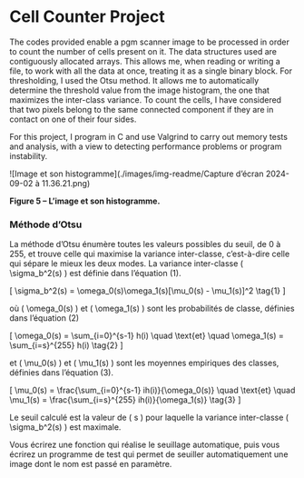 # Cell Counter Project

The codes provided enable a pgm scanner image to be processed in order to count the number of cells present on it.
The data structures used are contiguously allocated arrays. This allows me, when reading or writing a file, to work with all the data at once, treating it as a single binary block. 
For thresholding, I used the Otsu method. It allows me to automatically determine the threshold value from the image histogram, the one that maximizes the inter-class variance.
To count the cells, I have considered that two pixels belong to the same connected component if they are in contact on one of their four sides.

For this project, I program in C and use Valgrind to carry out memory tests and analysis, with a view to detecting
performance problems or program instability.

![Image et son histogramme](./images/img-readme/Capture d’écran 2024-09-02 à 11.36.21.png)

**Figure 5 – L’image et son histogramme.**

### Méthode d’Otsu
La méthode d’Otsu énumère toutes les valeurs possibles du seuil, de 0 à 255, et trouve celle qui maximise la variance inter-classe, c’est-à-dire celle qui sépare le mieux les deux modes. La variance inter-classe \( \sigma_b^2(s) \) est définie dans l’équation (1).

\[
\sigma_b^2(s) = \omega_0(s)\omega_1(s)[\mu_0(s) - \mu_1(s)]^2 \tag{1}
\]

où \( \omega_0(s) \) et \( \omega_1(s) \) sont les probabilités de classe, définies dans l’équation (2)

\[
\omega_0(s) = \sum_{i=0}^{s-1} h(i) \quad \text{et} \quad \omega_1(s) = \sum_{i=s}^{255} h(i) \tag{2}
\]

et \( \mu_0(s) \) et \( \mu_1(s) \) sont les moyennes empiriques des classes, définies dans l’équation (3).

\[
\mu_0(s) = \frac{\sum_{i=0}^{s-1} ih(i)}{\omega_0(s)} \quad \text{et} \quad \mu_1(s) = \frac{\sum_{i=s}^{255} ih(i)}{\omega_1(s)} \tag{3}
\]

Le seuil calculé est la valeur de \( s \) pour laquelle la variance inter-classe \( \sigma_b^2(s) \) est maximale.

Vous écrirez une fonction qui réalise le seuillage automatique, puis vous écrirez un programme de test qui permet de seuiller automatiquement une image dont le nom est passé en paramètre.






